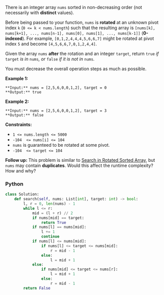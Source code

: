 There is an integer array  `nums`  sorted in non-decreasing order (not necessarily with  **distinct**  values).

Before being passed to your function,  `nums`  is  **rotated**  at an unknown pivot index  `k`  (`0 <= k < nums.length`) such that the resulting array is  `[nums[k], nums[k+1], ..., nums[n-1], nums[0], nums[1], ..., nums[k-1]]`  (**0-indexed**). For example,  `[0,1,2,4,4,4,5,6,6,7]`  might be rotated at pivot index  `5`  and become  `[4,5,6,6,7,0,1,2,4,4]`.

Given the array  `nums`  **after**  the rotation and an integer  `target`, return  `true` _if_ `target` _is in_ `nums`_, or_ `false` _if it is not in_ `nums`_._

You must decrease the overall operation steps as much as possible.

**Example 1:**
```
**Input:** nums = [2,5,6,0,0,1,2], target = 0
**Output:** true
```

**Example 2:**
```
**Input:** nums = [2,5,6,0,0,1,2], target = 3
**Output:** false
```

**Constraints:**

-   `1 <= nums.length <= 5000`
-   `-104  <= nums[i] <= 104`
-   `nums`  is guaranteed to be rotated at some pivot.
-   `-104  <= target <= 104`

**Follow up:**  This problem is similar to [Search in Rotated Sorted Array](https://leetcode.com/problems/search-in-rotated-sorted-array/description/), but `nums`  may contain  **duplicates**. Would this affect the runtime complexity? How and why?


### Python
```python
class Solution:
    def search(self, nums: List[int], target: int) -> bool:
        l, r = 0, len(nums) - 1
        while l <= r:
            mid = (l + r) // 2
            if nums[mid] == target:
                return True
            if nums[l] == nums[mid]:
                l += 1
                continue
            if nums[l] <= nums[mid]:
                if nums[l] <= target <= nums[mid]:
                    r = mid - 1
                else:
                    l = mid + 1
            else:
                if nums[mid] <= target <= nums[r]:
                    l = mid + 1
                else:
                    r = mid - 1
        return False
```
